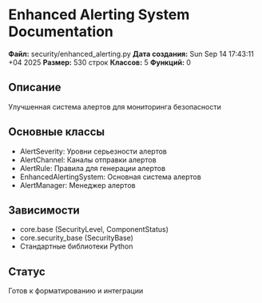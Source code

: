 # Enhanced Alerting System Documentation
**Файл:** security/enhanced_alerting.py
**Дата создания:** Sun Sep 14 17:43:11 +04 2025
**Размер:**      530 строк
**Классов:** 5
**Функций:** 0

## Описание
Улучшенная система алертов для мониторинга безопасности

## Основные классы
- AlertSeverity: Уровни серьезности алертов
- AlertChannel: Каналы отправки алертов  
- AlertRule: Правила для генерации алертов
- EnhancedAlertingSystem: Основная система алертов
- AlertManager: Менеджер алертов

## Зависимости
- core.base (SecurityLevel, ComponentStatus)
- core.security_base (SecurityBase)
- Стандартные библиотеки Python

## Статус
Готов к форматированию и интеграции
